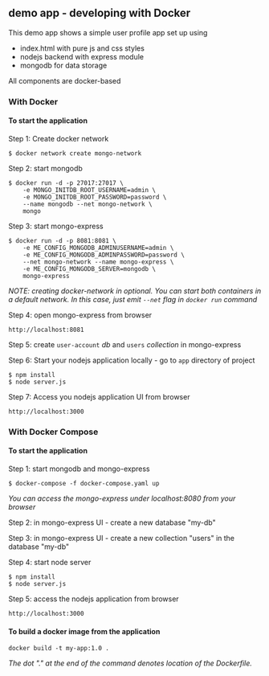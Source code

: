 ## demo app - developing with Docker

This demo app shows a simple user profile app set up using 
- index.html with pure js and css styles
- nodejs backend with express module
- mongodb for data storage

All components are docker-based


### With Docker


#### To start the application


Step 1: Create docker network

    $ docker network create mongo-network


Step 2: start mongodb

    $ docker run -d -p 27017:27017 \
        -e MONGO_INITDB_ROOT_USERNAME=admin \
        -e MONGO_INITDB_ROOT_PASSWORD=password \
        --name mongodb --net mongo-network \
        mongo


Step 3: start mongo-express

    $ docker run -d -p 8081:8081 \
        -e ME_CONFIG_MONGODB_ADMINUSERNAME=admin \
        -e ME_CONFIG_MONGODB_ADMINPASSWORD=password \
        --net mongo-network --name mongo-express \
        -e ME_CONFIG_MONGODB_SERVER=mongodb \
        mongo-express


_NOTE: creating docker-network in optional. You can start both containers in a default network. In this case, just emit `--net` flag in `docker run` command_


Step 4: open mongo-express from browser

    http://localhost:8081


Step 5: create `user-account` _db_ and `users` _collection_ in mongo-express


Step 6: Start your nodejs application locally - go to `app` directory of project 

    $ npm install 
    $ node server.js


Step 7: Access you nodejs application UI from browser

    http://localhost:3000


### With Docker Compose


#### To start the application


Step 1: start mongodb and mongo-express

    $ docker-compose -f docker-compose.yaml up

_You can access the mongo-express under localhost:8080 from your browser_


Step 2: in mongo-express UI - create a new database "my-db"


Step 3: in mongo-express UI - create a new collection "users" in the database "my-db"


Step 4: start node server

    $ npm install
    $ node server.js


Step 5: access the nodejs application from browser 

    http://localhost:3000


#### To build a docker image from the application

    docker build -t my-app:1.0 .

_The dot "." at the end of the command denotes location of the Dockerfile._




